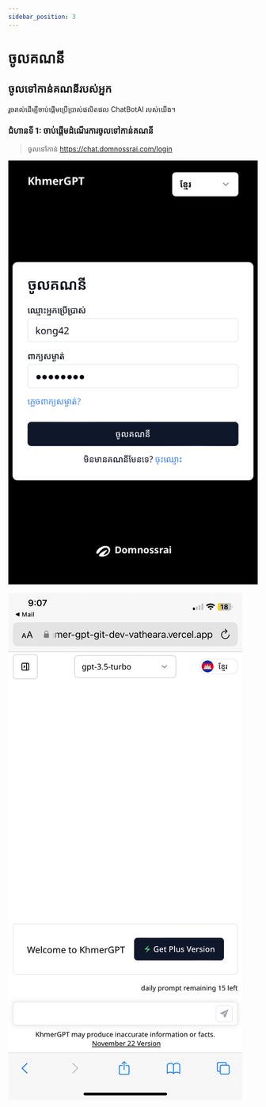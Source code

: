 ```yaml
---
sidebar_position: 3
---
```


# ចូលគណនី

## ចូលទៅកាន់គណនីរបស់អ្នក
រួចរាល់ដើម្បីចាប់ផ្តើមប្រើប្រាស់ផលិតផល ChatBotAI របស់យើង។

### ជំហានទី 1: ចាប់ផ្តើមដំណើរការចូលទៅកាន់គណនី

> ចូលទៅកាន់ https://chat.domnossrai.com/login 

![](./img/2023-11-27-13-28-02.png)

![](./img/2023-11-27-13-28-19.png)
